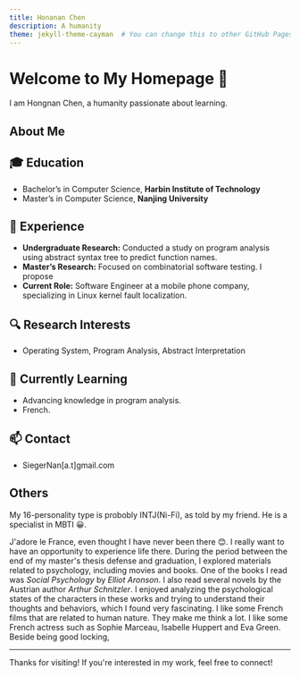 ```yaml
---
title: Honanan Chen
description: A humanity
theme: jekyll-theme-cayman  # You can change this to other GitHub Pages supported themes
---
```


# Welcome to My Homepage 👋

I am Hongnan Chen, a humanity passionate about learning.

## About Me

## 🎓 Education
- Bachelor’s in Computer Science, **Harbin Institute of Technology**  
- Master’s in Computer Science, **Nanjing University**

## 💼 Experience
- **Undergraduate Research:** Conducted a study on program analysis using abstract syntax tree to predict function names.
- **Master’s Research:** Focused on combinatorial software testing. I propose 
- **Current Role:** Software Engineer at a mobile phone company, specializing in Linux kernel fault localization.

## 🔍 Research Interests
- Operating System, Program Analysis, Abstract Interpretation

## 🌱 Currently Learning
- Advancing knowledge in program analysis.
- French.


## 📫 Contact
- SiegerNan[a.t]gmail.com



## Others

My 16-personality type is probobly INTJ(Ni-Fi), as told by my friend. He is a specialist in MBTI 😀.

J'adore le France, even thought I have never been there 😊. I really want to have an opportunity to experience life there.
During the period between the end of my master's thesis defense and graduation, I explored materials related to psychology, including movies and books.
One of the books I read was *Social Psychology* by *Elliot Aronson*.
I also read several novels by the Austrian author *Arthur Schnitzler*.
I enjoyed analyzing the psychological states of the characters in these works and trying to understand their thoughts and behaviors, which I found very fascinating.
I like some French films that are related to human nature. They make me think a lot.
I like some French actress such as Sophie Marceau, Isabelle Huppert and Eva Green. Beside being good locking, 

---

Thanks for visiting! If you're interested in my work, feel free to connect!
